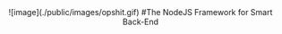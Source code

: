<center>
    ![image](./public/images/opshit.gif)
    #The NodeJS Framework for Smart Back-End

</center>